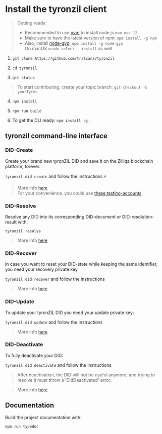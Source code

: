 # Install the tyronzil client

> Getting ready:  
> - Recommended to use [nvm](https://github.com/nvm-sh/nvm) to install node.js ```nvm use 12```
> - Make sure to have the latest version of npm: ```npm install -g npm```  
> - Also, install [node-gyp](https://github.com/nodejs/node-gyp): ```npm install -g node-gyp```  
On macOS ```xcode-select --install``` as well

1. ```git clone https://github.com/tralcanx/tyronzil```

2. ```cd tyronzil```

3. ```git status```
> To start contributing, create your topic branch: ```git checkout -b yourTyron```

4. ```npm install```

5. ```npm run build```

6. To get the CLI ready:
```npm install -g .```

## tyronzil command-line interface

### DID-Create

Create your brand new tyronZIL DID and save it on the Zilliqa blockchain platform, forever.

```tyronzil did create``` and follow the instructions :zap:

> More info [here](https://www.tyronzil.com/operations/CRUD/did-create/)  
> For your convenience, you could use [these testing-accounts](./testing-accounts.md) 

### DID-Resolve

Resolve any DID into its corresponding DID-document or DID-resolution-result with:

```tyronzil resolve```

> More info [here](https://www.tyronzil.com/operations/CRUD/did-resolve/)

### DID-Recover

In case you want to reset your DID-state while keeping the same identifier, you need your recovery private key.

```tyronzil did recover``` and follow the instructions

> More info [here](https://www.tyronzil.com/operations/CRUD/did-recover/)

### DID-Update

To update your tyronZIL DID you need your update private key:

```tyronzil did update``` and follow the instructions

> More info [here](https://www.tyronzil.com/operations/CRUD/did-update/)

### DID-Deactivate

To fully deactivate your DID:

```tyronzil did deactivate``` and follow the instructions

> After deactivation, the DID will not be useful anymore, and trying to resolve it must throw a 'DidDeactivated' error.

> More info [here](https://www.tyronzil.com/operations/CRUD/did-deactivate/)

## Documentation

Build the project documentation with:

```npm run typedoc```
